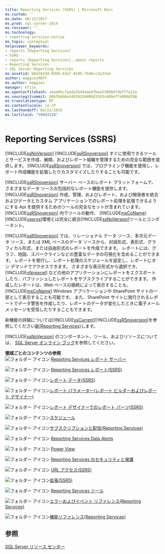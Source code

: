 ```yaml
---
title: Reporting Services (SSRS) | Microsoft Docs
ms.custom: ''
ms.date: 06/13/2017
ms.prod: sql-server-2014
ms.reviewer: ''
ms.technology:
- reporting-services-native
ms.topic: conceptual
helpviewer_keywords:
- reports [Reporting Services]
- SSRS
- reports [Reporting Services], about reports
- Reporting Services
- SQL Server Reporting Services
ms.assetid: b8d18d3d-9db0-43e7-8286-7b46cc3a37ed
author: maggiesMSFT
ms.author: maggies
manager: kfile
ms.openlocfilehash: a4ae0bcfaeda7b494ae07bee53980dfdbff7a12e
ms.sourcegitcommit: 8d6fb6bbe3491925909b83103c409effa006df88
ms.translationtype: MT
ms.contentlocale: ja-JP
ms.lasthandoff: 04/22/2019
ms.locfileid: "59943158"
---
```

# <a name="reporting-services-ssrs"></a>Reporting Services (SSRS)
  [!INCLUDE[ssNoVersion](../includes/ssnoversion-md.md)] [!INCLUDE[ssRSnoversion](../includes/ssrsnoversion-md.md)] すぐに使用できるツールとサービスを作成、展開、およびレポート組織を管理するための完全な範囲を提供します。 [!INCLUDE[ssRSnoversion](../includes/ssrsnoversion-md.md)] では、プログラミング機能を使用し、レポート作成機能を拡張したりカスタマイズしたりすることも可能です。  
  
 [!INCLUDE[ssRSnoversion](../includes/ssrsnoversion-md.md)] サーバー ベースのレポート プラットフォームで、さまざまなデータ ソースの包括的なレポート機能を提供します。 [!INCLUDE[ssRSnoversion](../includes/ssrsnoversion-md.md)] 作成、管理、およびレポート、および開発者を統合およびデータとカスタム アプリケーションでのレポート処理を拡張できるようにする Api を提供するためのツールの完全なセットが含まれています。 [!INCLUDE[ssRSnoversion](../includes/ssrsnoversion-md.md)] 内でツールの動作、 [!INCLUDE[msCoName](../includes/msconame-md.md)] [!INCLUDE[vsprvs](../includes/vsprvs-md.md)]環境とは完全に統合[!INCLUDE[ssNoVersion](../includes/ssnoversion-md.md)]ツールとコンポーネント。  
  
 [!INCLUDE[ssRSnoversion](../includes/ssrsnoversion-md.md)] では、リレーショナル データ ソース、多次元データ ソース、または XML ベースのデータ ソースから、対話形式、表形式、グラフィカル形式、または自由形式のレポートを作成できます。 レポートには、グラフ、地図、スパークラインなどの豊富なデータの可視化を含めることができます。 レポートを発行し、レポート処理のスケジュールを設定し、レポートにオン デマンドでアクセスできます。 さまざまな表示形式から選択でき、[!INCLUDE[ofprexcel](../includes/ofprexcel-md.md)] などの他のアプリケーションにレポートをエクスポートしたり、パブリッシュしたレポートをサブスクライブすることができます。 作成したレポートは、Web ベースの接続によって表示することも、[!INCLUDE[msCoName](../includes/msconame-md.md)] Windows アプリケーションや SharePoint サイトの一部として表示することも可能です。 また、SharePoint サイトに発行されるレポートでデータ警告を作成したり、レポートのデータが変化したときに電子メール メッセージを受信したりすることもできます。  
  
 新機能の詳細については[!INCLUDE[ssCurrent](../includes/sscurrent-md.md)][!INCLUDE[ssRSnoversion](../includes/ssrsnoversion-md.md)]を参照してください[新&#40;Reporting Services&#41;](../../2014/reporting-services/what-s-new-reporting-services.md)します。  
  
 [!INCLUDE[ssNoVersion](../includes/ssnoversion-md.md)] のコンポーネント、ツール、およびリソースについては、 [SQL Server オンライン ブック](../2014-toc/books-online-for-sql-server-2014.md)を参照してください。  
  
 **領域ごとのコンテンツの参照**  
 ![フォルダー アイコン](media/hlp-16folder.gif "フォルダー アイコン") [Reporting Services レポート サーバー](../../2014/reporting-services/reporting-services-report-server.md)  
  
 ![フォルダー アイコン](media/hlp-16folder.gif "フォルダー アイコン") [Reporting Services レポート&#40;SSRS&#41;](reports/reporting-services-reports-ssrs.md)  
  
 ![フォルダー アイコン](media/hlp-16folder.gif "フォルダー アイコン")[レポート データ&#40;SSRS&#41;](report-data/report-data-ssrs.md)  
  
 ![フォルダー アイコン](media/hlp-16folder.gif "フォルダー アイコン")[レポート パラメーター&#40;レポート ビルダーおよびレポート デザイナー&#41;](report-design/report-parameters-report-builder-and-report-designer.md)  
  
 ![フォルダー アイコン](media/hlp-16folder.gif "フォルダー アイコン")[レポート デザイナーでのレポート パーツ&#40;SSRS&#41;](report-design/report-parts-in-report-designer-ssrs.md)  
  
 ![フォルダー アイコン](media/hlp-16folder.gif "フォルダー アイコン")[スケジュール](subscriptions/schedules.md)  
  
 ![フォルダー アイコン](media/hlp-16folder.gif "フォルダー アイコン")[サブスクリプションと配信&#40;Reporting Services&#41;](subscriptions/subscriptions-and-delivery-reporting-services.md)  
  
 ![フォルダー アイコン](media/hlp-16folder.gif "フォルダー アイコン") [Reporting Services Data Alerts](../ssms/agent/alerts.md)  
  
 ![フォルダー アイコン](media/hlp-16folder.gif "フォルダー アイコン") [Power View](http://office.microsoft.com/excel-help/power-view-explore-visualize-and-present-your-data-HA102835634.aspx)  
  
 ![フォルダー アイコン](media/hlp-16folder.gif "フォルダー アイコン") [Reporting Services のセキュリティと保護](security/reporting-services-security-and-protection.md)  
  
 ![フォルダー アイコン](media/hlp-16folder.gif "フォルダー アイコン") [URL アクセス&#40;SSRS&#41;](url-access-ssrs.md)  
  
 ![フォルダー アイコン](media/hlp-16folder.gif "フォルダー アイコン")[拡張&#40;SSRS&#41;](extensions-ssrs.md)  
  
 ![フォルダー アイコン](media/hlp-16folder.gif "フォルダー アイコン") [Reporting Services ツール](tools/reporting-services-tools.md)  
  
 ![フォルダー アイコン](media/hlp-16folder.gif "フォルダー アイコン")[エラーおよびイベント リファレンス&#40;Reporting Services&#41;](troubleshooting/errors-and-events-reference-reporting-services.md)  
  
 ![フォルダー アイコン](media/hlp-16folder.gif "フォルダー アイコン")[機能リファレンス&#40;Reporting Services&#41;](feature-reference-reporting-services.md)  
  
## <a name="see-also"></a>参照  
 [SQL Server リソース センター](https://go.microsoft.com/fwlink/?linkID=219676)  
  
  
